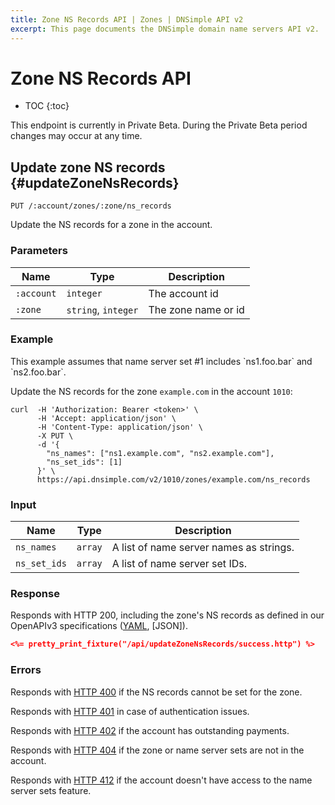 ```yaml
---
title: Zone NS Records API | Zones | DNSimple API v2
excerpt: This page documents the DNSimple domain name servers API v2.
---
```


# Zone NS Records API

* TOC
{:toc}

<note>
  This endpoint is currently in Private Beta. During the Private Beta period changes may occur at any time.
</note>


## Update zone NS records {#updateZoneNsRecords}


    PUT /:account/zones/:zone/ns_records

Update the NS records for a zone in the account.

### Parameters

Name | Type | Description
-----|------|------------
`:account` | `integer` | The account id
`:zone` | `string`, `integer` | The zone name or id

### Example

<info>
This example assumes that name server set #1 includes `ns1.foo.bar` and `ns2.foo.bar`.
</info>

Update the NS records for the zone `example.com` in the account `1010`:

    curl  -H 'Authorization: Bearer <token>' \
          -H 'Accept: application/json' \
          -H 'Content-Type: application/json' \
          -X PUT \
          -d '{
            "ns_names": ["ns1.example.com", "ns2.example.com"],
            "ns_set_ids": [1]
          }' \
          https://api.dnsimple.com/v2/1010/zones/example.com/ns_records

### Input

Name | Type | Description
-----|------|------------
`ns_names` | `array` | A list of name server names as strings.
`ns_set_ids` | `array` | A list of name server set IDs.

### Response

Responds with HTTP 200, including the zone's NS records as defined in our OpenAPIv3 specifications ([YAML](openapi.yml), [JSON]).

~~~json
<%= pretty_print_fixture("/api/updateZoneNsRecords/success.http") %>
~~~

### Errors

Responds with [HTTP 400](/v2#bad-request) if the NS records cannot be set for the zone.

Responds with [HTTP 401](/v2#unauthorized) in case of authentication issues.

Responds with [HTTP 402](/v2#payment-required) if the account has outstanding payments.

Responds with [HTTP 404](/v2#unauthorized) if the zone or name server sets are not in the account.

Responds with [HTTP 412](/v2#precondition-failed) if the account doesn't have access to the name server sets feature.
